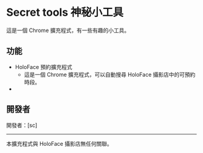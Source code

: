 # Secret tools 神秘小工具

這是一個 Chrome 擴充程式，有一些有趣的小工具。

## 功能

- HoloFace 預約擴充程式
   - 這是一個 Chrome 擴充程式，可以自動搜尋 HoloFace 攝影店中的可預約時段。
- 

## 開發者
開發者：[sc]

* * *

本擴充程式與 HoloFace 攝影店無任何關聯。